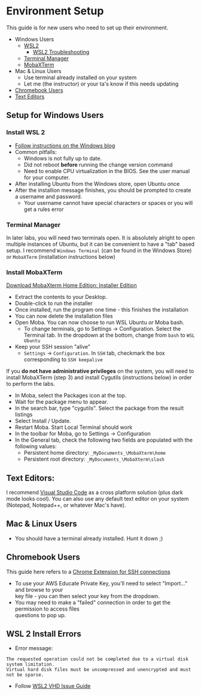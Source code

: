 # Environment Setup

This guide is for new users who need to set up their environment.

- Windows Users
  - [WSL2](#Install-WSL-2)
    - [WSL2 Troubleshooting](#WSL-2-Install-Errors)
  - [Terminal Manager](#Terminal-Manager)
  - [MobaXTerm](#Install-MobaXTerm)
- Mac & Linux Users
  - Use terminal already installed on your system
  - Let me (the instructor) or your ta's know if this needs updating
- [Chromebook Users](#Chromebook-Users)
- [Text Editors](#Text-Editors)

## Setup for Windows Users

### Install WSL 2

- [Follow instructions on the Windows blog](https://docs.microsoft.com/en-us/windows/wsl/install-win10#manual-installation-steps)
- Common pitfalls:
  - Windows is not fully up to date.
  - Did not reboot **before** running the change version command
  - Need to enable CPU virtualization in the BIOS. See the user manual for your computer.
- After installing Ubuntu from the Windows store, open Ubuntu once
- After the installion message finishes, you should be prompted to create a username and password.
  - Your username cannot have special characters or spaces or you will get a rules error

### Terminal Manager

In later labs, you will need two terminals open. It is absolutely alright to open multiple instances of Ubuntu, but it can be convenient to have a "tab" based setup. I recommend `Windows Terminal` (can be found in the Windows Store) or `MobaXTerm` (installation instructions below)

### Install MobaXTerm

[Download MobaXterm Home Edition: Installer Edition](https://download.mobatek.net/2062020111930940/MobaXterm_Installer_v20.6.zip)

- Extract the contents to your Desktop.
- Double-click to run the installer
- Once installed, run the program one time - this finishes the installation
- You can now delete the installation files
- Open Moba. You can now choose to run WSL Ubuntu _or_ Moba bash.
  - To change terminals, go to Settings -> Configuration. Select the Terminal tab. In the dropdown at the bottom, change from `bash` to `WSL Ubuntu`
- Keep your SSH session "alive"
  - `Settings` -> `Configuration`. In `SSH` tab, checkmark the box corresponding to `SSH keepalive`

If you **do not have administrative privileges** on the system, you will need to install MobaXTerm (step 3) and install Cygutils (instructions below) in order to perform the labs.

- In Moba, select the Packages icon at the top.
- Wait for the package menu to appear.
- In the search bar, type "cygutils". Select the package from the result listings
- Select Install / Update.
- Restart Moba. Start Local Terminal should work
- In the toolbar for Moba, go to Settings -> Configuration
- In the General tab, check the following two fields are populated with the following values:
  - Persistent home directory: `_MyDocuments_\MobaXterm\home`
  - Persistent root directory: `_MyDocuments_\MobaXterm\slash`

## Text Editors:

I recommend [Visual Studio Code](https://code.visualstudio.com/) as a cross platform solution (plus dark mode looks cool). You can also use any default text editor on your system (Notepad, Notepad++, or whatever Mac's have).

## Mac & Linux Users

- You should have a terminal already installed. Hunt it down ;)

## Chromebook Users

This guide here refers to a [Chrome Extension for SSH connections](https://www.lifewire.com/how-to-use-chromebook-ssh-client-4690108)

- To use your AWS Educate Private Key, you'll need to select "Import..." and browse to your  
  key file - you can then select your key from the dropdown.
- You may need to make a "failed" connection in order to get the permission to access files  
  questions to pop up.

## WSL 2 Install Errors

- Error message:

```
The requested operation could not be completed due to a virtual disk system limitation.
Virtual hard disk files must be uncompressed and unencrypted and must not be sparse.
```

- Follow [WSL2 VHD Issue Guide](https://utf9k.net/blog/wsl2-vhd-issue/)
